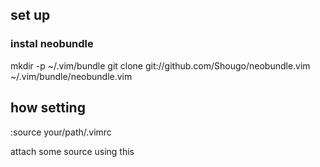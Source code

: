 
## set up

### instal neobundle
mkdir -p ~/.vim/bundle
git clone git://github.com/Shougo/neobundle.vim ~/.vim/bundle/neobundle.vim


## how setting

:source your/path/.vimrc

attach some source using this

